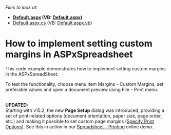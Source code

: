 <!-- default file list -->
*Files to look at*:

* **[Default.aspx](./CS/Default.aspx) (VB: [Default.aspx](./VB/Default.aspx))**
* [Default.aspx.cs](./CS/Default.aspx.cs) (VB: [Default.aspx.vb](./VB/Default.aspx.vb))
<!-- default file list end -->
# How to implement setting custom margins in ASPxSpreadsheet


<p>This code example demonstrates how to implement setting custom margins in the ASPxSpreadSheet.</p>
<p>To test the functionality, choose menu item Margins - Custom Margins, set preferable values and open a document preview using File - Print menu.<br><br></p>
<p><strong>UPDATED:</strong><br>Starting with v15.2, the new <strong>Page Setup</strong> dialog was introduced, providing a set of print-related options (document orientation, paper size, page order, etc.) and making it possible to set custom page margins (<a href="https://documentation.devexpress.com/#AspNet/CustomDocument115066">Specify Print Options</a>). See this in action in our <a href="http://demos.devexpress.com/ASPxSpreadsheetDemos/Features/Printing.aspx">Spreadsheet - Printing</a> online demo.</p>

<br/>


